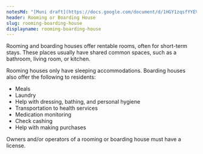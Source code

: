 ```yaml
---
notesMd: "[Muni draft](https://docs.google.com/document/d/1HGY1zqsfYYEV7bdimK5vBmXX9o9TpdkP8Yvh5TazgNI/edit)"
header: Rooming or Boarding House
slug: rooming-boarding-house
displayname: rooming-boarding-house
---
```


Rooming and boarding houses offer rentable rooms, often for short-term stays. These places usually have shared common spaces, such as a bathroom, living room, or kitchen.

Rooming houses only have sleeping accommodations. Boarding houses also offer the following to residents:

- Meals
- Laundry
- Help with dressing, bathing, and personal hygiene
- Transportation to health services
- Medication monitoring
- Check cashing
- Help with making purchases

Owners and/or operators of a rooming or boarding house must have a license.
